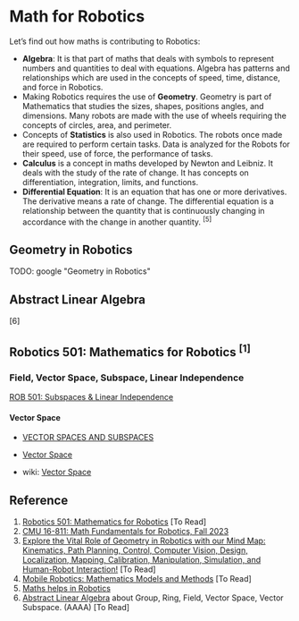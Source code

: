 # Math for Robotics

Let’s find out how maths is contributing to Robotics:

* **Algebra**:  It is that part of maths that deals with symbols to represent numbers and quantities to deal with equations. Algebra has patterns and relationships which are used in the concepts of speed, time, distance, and force in Robotics. 
* Making Robotics requires the use of **Geometry**. Geometry is part of Mathematics that studies the sizes, shapes, positions angles, and dimensions. Many robots are made with the use of wheels requiring the concepts of circles, area, and perimeter.
* Concepts of **Statistics** is also used in Robotics. The robots once made are required to perform certain tasks. Data is analyzed for the Robots for their speed, use of force, the performance of tasks.  
* **Calculus** is a concept in maths developed by Newton and Leibniz. It deals with the study of the rate of change. It has concepts on differentiation, integration, limits, and functions.
* **Differential Equation**: It is an equation that has one or more derivatives. The derivative means a rate of change. The differential equation is a relationship between the quantity that is continuously changing in accordance with the change in another quantity. <sup>[5]</sup>

## Geometry in Robotics
TODO: google "Geometry in Robotics"

## Abstract Linear Algebra
[6]

## Robotics 501: Mathematics for Robotics <sup>[1]</sup>

### Field, Vector Space, Subspace, Linear Independence

[ROB 501: Subspaces & Linear Independence](https://www.youtube.com/watch?v=PL6AkVR-HUk&list=PLdPQZLMHRjDIzO99aE7yAtdOHSVHMXfYH&index=4)

#### Vector Space
* [VECTOR SPACES AND SUBSPACES](https://github.com/vitonzhangtt/RoboticsNinja/files/14644633/linalglecturenotes.pdf)

* [Vector Space](https://byjus.com/maths/vector-space/)
* wiki: [Vector Space](https://en.wikipedia.org/wiki/Vector_space)

## Reference
1. [Robotics 501: Mathematics for Robotics](https://github.com/michiganrobotics/rob501) [To Read]
2. [CMU 16-811: Math Fundamentals for Robotics, Fall 2023](https://www.cs.cmu.edu/~me/811/)
3. [Explore the Vital Role of Geometry in Robotics with our Mind Map: Kinematics, Path Planning, Control, Computer Vision, Design, Localization, Mapping, Calibration, Manipulation, Simulation, and Human-Robot Interaction!](https://gogeometry.com/robotics/robotics-ways-in-which-geometry-is-used-mind-map.html#:~:text=Geometry%20is%20used%20to%20develop,a%20precise%20and%20predictable%20manner.) [To Read]
4. [Mobile Robotics: Mathematics Models and Methods](https://www.cs.cmu.edu/~alonzo/books/books.html) [To Read]
5. [Maths helps in Robotics](https://www.winaumlearning.com/robotics/)
6. [Abstract Linear Algebra](https://www.youtube.com/playlist?list=PLVMgvCDIRy1wONAFFjMV9c0QaNuyfT5Gk) about Group, Ring, Field, Vector Space, Vector Subspace. (AAAA) [To Read]

